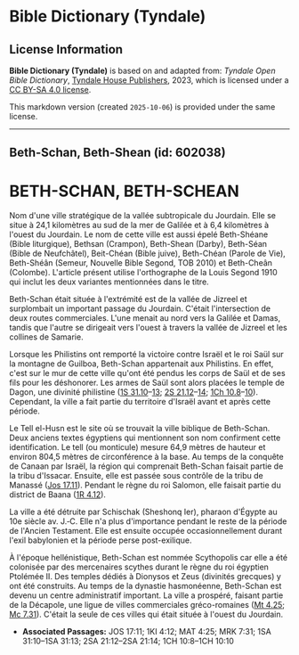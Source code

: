 # Bible Dictionary (Tyndale)

## License Information

**Bible Dictionary (Tyndale)** is based on and adapted from: _Tyndale Open Bible Dictionary_, [Tyndale House Publishers](https://tyndaleopenresources.com/), 2023, which is licensed under a [CC BY-SA 4.0 license](https://creativecommons.org/licenses/by-sa/4.0/legalcode.en).

This markdown version (created `2025-10-06`) is provided under the same license.



--------------------------------

## Beth-Schan, Beth-Shean (id: 602038)

BETH\-SCHAN, BETH\-SCHEAN
=========================

Nom d'une ville stratégique de la vallée subtropicale du Jourdain. Elle se situe à 24,1 kilomètres au sud de la mer de Galilée et à 6,4 kilomètres à l'ouest du Jourdain. Le nom de cette ville est aussi épelé Beth\-Shéane (Bible liturgique), Bethsan (Crampon), Beth\-Shean (Darby), Beth\-Séan (Bible de Neufchâtel), Beit\-Chéan (Bible juive), Beth\-Chéan (Parole de Vie), Beth\-Shéân (Semeur, Nouvelle Bible Segond, TOB 2010\) et Beth\-Cheân (Colombe). L'article présent utilise l'orthographe de la Louis Segond 1910 qui inclut les deux variantes mentionnées dans le titre. 

Beth\-Schan était située à l'extrémité est de la vallée de Jizreel et surplombait un important passage du Jourdain. C'était l'intersection de deux routes commerciales. L'une menait au nord vers la Galilée et Damas, tandis que l'autre se dirigeait vers l'ouest à travers la vallée de Jizreel et les collines de Samarie.

Lorsque les Philistins ont remporté la victoire contre Israël et le roi Saül sur la montagne de Guilboa, Beth\-Schan appartenait aux Philistins. En effet, c'est sur le mur de cette ville qu'ont été pendus les corps de Saül et de ses fils pour les déshonorer. Les armes de Saül sont alors placées le temple de Dagon, une divinité philistine ([1S 31\.10](https://ref.ly/1Sam31:10-1Sam31:13)–[13](https://ref.ly/1Sam31:10-1Sam31:13); [2S 21\.12](https://ref.ly/2Sam21:12-2Sam21:14)–[14](https://ref.ly/2Sam21:12-2Sam21:14); [1Ch 10\.8](https://ref.ly/1Chr10:8-1Chr10:10)–[10](https://ref.ly/1Chr10:8-1Chr10:10)). Cependant, la ville a fait partie du territoire d'Israël avant et après cette période.

Le Tell el\-Husn est le site où se trouvait la ville biblique de Beth\-Schan. Deux anciens textes égyptiens qui mentionnent son nom confirment cette identification. Le tell (ou monticule) mesure 64,9 mètres de hauteur et environ 804,5 mètres de circonférence à la base. Au temps de la conquête de Canaan par Israël, la région qui comprenait Beth\-Schan faisait partie de la tribu d'Issacar. Ensuite, elle est passée sous contrôle de la tribu de Manassé ([Jos 17\.11](https://ref.ly/Josh17:11)). Pendant le règne du roi Salomon, elle faisait partie du district de Baana ([1R 4\.12](https://ref.ly/1Kgs4:12)).

La ville a été détruite par Schischak (Sheshonq Ier), pharaon d'Égypte au 10e siècle av. J.‑C. Elle n'a plus d'importance pendant le reste de la période de l'Ancien Testament. Elle est ensuite occupée occasionnellement durant l'exil babylonien et la période perse post\-exilique.

À l'époque hellénistique, Beth\-Schan est nommée Scythopolis car elle a été colonisée par des mercenaires scythes durant le règne du roi égyptien Ptolémée II. Des temples dédiés à Dionysos et Zeus (divinités grecques) y ont été construits. Au temps de la dynastie hasmonéenne, Beth\-Schan est devenu un centre administratif important. La ville a prospéré, faisant partie de la Décapole, une ligue de villes commerciales gréco\-romaines ([Mt 4\.25](https://ref.ly/Matt4:25); [Mc 7\.31](https://ref.ly/Mark7:31)). C'était la seule de ces villes qui était située à l'ouest du Jourdain.

* **Associated Passages:** JOS 17:11; 1KI 4:12; MAT 4:25; MRK 7:31; 1SA 31:10–1SA 31:13; 2SA 21:12–2SA 21:14; 1CH 10:8–1CH 10:10

